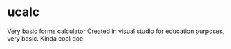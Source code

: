 # ucalc
Very basic forms calculator
Created in visual studio for education purposes, very basic.
Kinda cool doe
